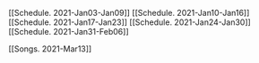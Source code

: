 [[Schedule. 2021-Jan03-Jan09]]
[[Schedule. 2021-Jan10-Jan16]]
[[Schedule. 2021-Jan17-Jan23]]
[[Schedule. 2021-Jan24-Jan30]]
[[Schedule. 2021-Jan31-Feb06]]


[[Songs. 2021-Mar13]]
